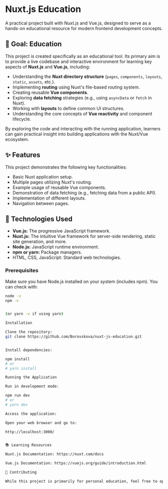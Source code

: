 # Nuxt.js Education

A practical project built with Nuxt.js and Vue.js, designed to serve as a hands-on educational resource for modern frontend development concepts.

## 🌟 Goal: Education

This project is created specifically as an educational tool. Its primary aim is to provide a live codebase and interactive environment for learning key aspects of **Nuxt.js** and **Vue.js**, including:

*   Understanding the **Nuxt directory structure** (`pages`, `components`, `layouts`, `static`, `assets`, etc.).
*   Implementing **routing** using Nuxt's file-based routing system.
*   Creating reusable **Vue components**.
*   Exploring **data fetching** strategies (e.g., using `asyncData` or `fetch` in Nuxt).
*   Working with **layouts** to define common UI structures.
*   Understanding the core concepts of **Vue reactivity** and component lifecycle.


By exploring the code and interacting with the running application, learners can gain practical insight into building applications with the Nuxt/Vue ecosystem.

## ✨ Features

This project demonstrates the following key functionalities:

*   Basic Nuxt application setup.
*   Multiple pages utilizing Nuxt's routing.
*   Example usage of reusable Vue components.
*   Demonstration of data fetching (e.g., fetching data from a public API).
*   Implementation of different layouts.
*   Navigation between pages.

## 🚀 Technologies Used

*   **Vue.js:** The progressive JavaScript framework.
*   **Nuxt.js:** The intuitive Vue framework for server-side rendering, static site generation, and more.
*   **Node.js:** JavaScript runtime environment.
*   **npm or yarn:** Package managers.
*   HTML, CSS, JavaScript: Standard web technologies.


### Prerequisites

Make sure you have Node.js installed on your system (includes npm). You can check with:

```bash
node -v
npm -v


(or yarn -v if using yarn)

Installation

Clone the repository:
git clone https://github.com/Borovskova/nuxt-js-education.git


Install dependencies:

npm install
# or
# yarn install

Running the Application

Run in development mode:

npm run dev
# or
# yarn dev

Access the application:

Open your web browser and go to:

http://localhost:3000/


📚 Learning Resources

Nuxt.js Documentation: https://nuxt.com/docs

Vue.js Documentation: https://vuejs.org/guide/introduction.html

🤝 Contributing

While this project is primarily for personal education, feel free to open issues or submit pull requests if you have suggestions or improvements that align with the educational goal.
